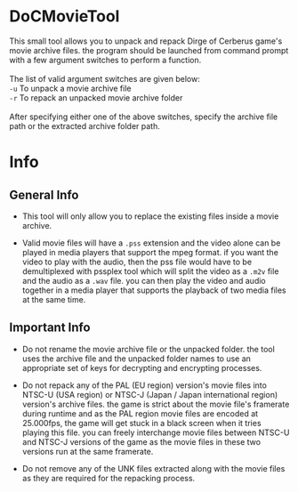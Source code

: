 # DoCMovieTool
This small tool allows you to unpack and repack Dirge of Cerberus game's movie archive files. the program should be launched from command prompt with a few argument switches to perform a function. 
<br><br>The list of valid argument switches are given below:
<br>``-u`` To unpack a movie archive file
<br>``-r`` To repack an unpacked movie archive folder
<br>
<br>After specifying either one of the above switches, specify the archive file path or the extracted archive folder path.


# Info
## General Info
- This tool will only allow you to replace the existing files inside a movie archive.
  
- Valid movie files will have a `.pss` extension and the video alone can be played in media players that support the mpeg format. if you want the video to play with the audio, then the pss file would have to be demultiplexed with pssplex tool which will split the video as a `.m2v` file and the audio as a `.wav` file. you can then play the video and audio together in a media player that supports the playback of two media files at the same time. 
## Important Info
- Do not rename the movie archive file or the unpacked folder. the tool uses the archive file and the unpacked folder names to use an appropriate set of keys for decrypting and encrypting processes.
  
- Do not repack any of the PAL (EU region) version's movie files into NTSC-U (USA region) or NTSC-J (Japan / Japan international region) version's archive files. the game is strict about the movie file's framerate during runtime and as the PAL region movie files are encoded at 25.000fps, the game will get stuck in a black screen when it tries playing this file. you can freely interchange movie files between NTSC-U and NTSC-J versions of the game as the movie files in these two versions run at the same framerate.

- Do not remove any of the UNK files extracted along with the movie files as they are required for the repacking process.
